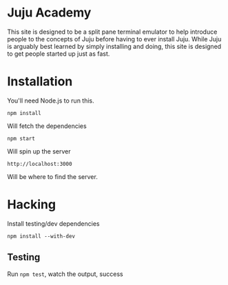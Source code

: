 # Juju Academy

This site is designed to be a split pane terminal emulator to help introduce
people to the concepts of Juju before having to ever install Juju. While Juju
is arguably best learned by simply installing and doing, this site is designed
to get people started up just as fast.

# Installation

You'll need Node.js to run this.

    npm install

Will fetch the dependencies

    npm start

Will spin up the server

    http://localhost:3000

Will be where to find the server.

# Hacking

Install testing/dev dependencies

    npm install --with-dev

## Testing

Run `npm test`, watch the output, success

